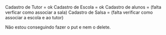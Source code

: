 Cadastro de Tutor = ok
Cadastro de Escola = ok
Cadastro de alunos = (falta verficar como associar a sala)
Cadastro de Salsa = (falta verificar como associar a escola e ao tutor)

Não estou conseguindo fazer o put e nem o delete.
